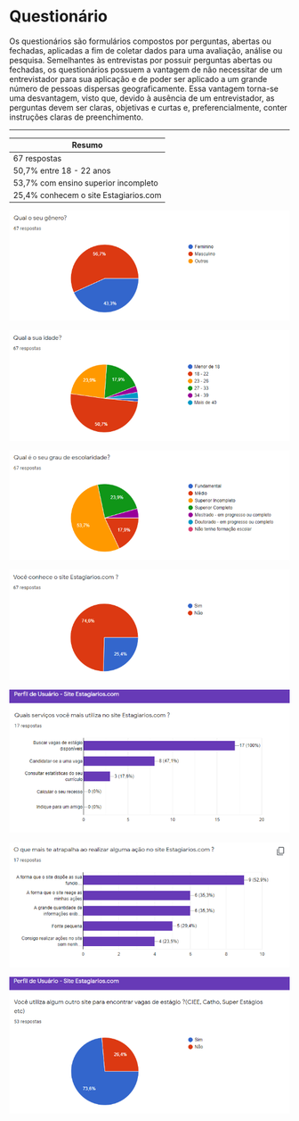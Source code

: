 # Questionário 
Os questionários são formulários compostos por perguntas, abertas ou fechadas, aplicadas a fim de coletar dados para uma avaliação, análise ou pesquisa. Semelhantes às entrevistas por possuir perguntas abertas ou fechadas, os questionários possuem a vantagem de não necessitar de um entrevistador para sua aplicação e de poder ser aplicado a um grande número de pessoas dispersas geograficamente. Essa vantagem torna-se uma desvantagem, visto que, devido à ausência de um entrevistador, as perguntas devem ser claras, objetivas e curtas e, preferencialmente, conter instruções claras de preenchimento.

- - -

|Resumo|
|------|
| 67 respostas |
| 50,7% entre 18 - 22 anos|
| 53,7% com ensino superior incompleto|
| 25,4% conhecem o site Estagiarios.com|  

  
![Quest1](./images/questionario/questionario-01.png)  

![Quest1](./images/questionario/questionario-02.png)  

![Quest1](./images/questionario/questionario-03.png)  

![Quest1](./images/questionario/questionario-04.png)  

![Quest1](./images/questionario/questionario-05.png)  

![Quest1](./images/questionario/questionario-06.png)  

![Quest1](./images/questionario/questionario-07.png)  


